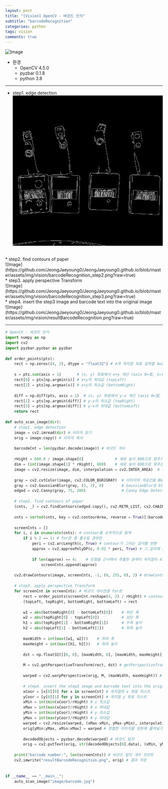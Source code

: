 ```yaml
---
layout: post
title: "[Vision] OpenCV - 바코드 인식"
subtitle: "barcodeRecognition"
categories: python
tags: vision
comments: true
---
```


![Image](https://github.com/JeongJaeyoung0/JeongJaeyoung0.github.io/blob/master/assets/img/vision/barcodeRecognition.png?raw=true)

* 환경
    * OpenCV 4.5.0
    * pyzbar 0.1.8
    * python 3.8

* * *

* step1. edge detection<br>
![Image](https://github.com/JeongJaeyoung0/JeongJaeyoung0.github.io/blob/master/assets/img/vision/barcodeRecognition_step1.png?raw=true)
<br>
* step2. find contours of paper<br>
![Image](https://github.com/JeongJaeyoung0/JeongJaeyoung0.github.io/blob/master/assets/img/vision/barcodeRecognition_step2.png?raw=true)
<br>
* step3. apply perspective Transform<br>
![Image](https://github.com/JeongJaeyoung0/JeongJaeyoung0.github.io/blob/master/assets/img/vision/barcodeRecognition_step3.png?raw=true)
<br>
* step4. insert the step3 image and barcode text into the original image<br>
![Image](https://github.com/JeongJaeyoung0/JeongJaeyoung0.github.io/blob/master/assets/img/vision/resultBarcodeRecognition.png?raw=true)

* * *

```python
# OpenCV - 바코드 인식
import numpy as np
import cv2
import pyzbar.pyzbar as pyzbar

def order_points(pts):
    rect = np.zeros((4, 2), dtype = "float32") # 4개 꼭지점 좌표 입력할 4x2 행렬 생성

    s = pts.sum(axis = 1)       # (x, y) 좌표에서 x+y 계산 (axis 0=열, 1=행)
    rect[0] = pts[np.argmin(s)] # x+y의 최대값 (topLeft)
    rect[2] = pts[np.argmax(s)] # x+y의 최소값 (bottomRight)

    diff = np.diff(pts, axis = 1)  # (x, y) 좌표에서 y-x 계산 (axis 0=열, 1=행)
    rect[1] = pts[np.argmin(diff)] # y-x의 최소값 (topRight)
    rect[3] = pts[np.argmax(diff)] # y-x의 최대값 (bottomLeft)
    return rect

def auto_scan_image(dir):
    # step1. edge detection
    image = cv2.imread(dir) # 이미지 읽기
    orig = image.copy() # 이미지 복사
    
    barcodeCnt = len(pyzbar.decode(image)) # 바코드 개수

    rHight = 800.0 / image.shape[0]              # 세로 높이 800으로 맞추기 위해
    dim = (int(image.shape[1] * rHight), 800)    # 세로 높이 800으로 맞추는 비율만큼 가로 길이에 곱함
    image = cv2.resize(image, dim, interpolation = cv2.INTER_AREA)  # 이미지 resize
    
    gray = cv2.cvtColor(image, cv2.COLOR_BGR2GRAY)  # 이미지의 색공간을 BGR에서 GRAY로 변화
    gray = cv2.GaussianBlur(gray, (3, 3), 0)        # GaussianBlur로 blur 효과 부여(윤곽 검출을 위함)
    edged = cv2.Canny(gray, 75, 200)                # Canny Edge Detection을 통해 edge 검출

    # step2. find contours of paper
    (cnts, _) = cv2.findContours(edged.copy(), cv2.RETR_LIST, cv2.CHAIN_APPROX_SIMPLE) # findContours를 통해 contours들을 반환받음

    cnts = sorted(cnts, key = cv2.contourArea, reverse = True)[:barcodeCnt*2] # 반환 받은 contour를 윤곽이 그린 면적(cv2.contourArea)이 큰 순서대로 정렬해서 barcodeCnt개수 * 2개 받아옴
    
    screenCnts = []
    for i, c in enumerate(cnts): # contour를 순차적으로 탐색
        if i % 2 == 1: # for문 중 홀수일 경우만
            peri = cv2.arcLength(c, True) # contour가 그리는 길이를 반환
            approx = cv2.approxPolyDP(c, 0.02 * peri, True) # 그 길이에 2% 정도 오차를 해서 approxPolyDP를 통해 도형을 근사해서 구함

            if len(approx) == 4:    # 도형을 근사해서 추출한 윤곽이 꼭지점이 4개라면 그것이 명함의 윤곽으로 지정
                screenCnts.append(approx)

    cv2.drawContours(image, screenCnts, -1, (0, 255, 0), 2) # drawContours를 통해 contours를 그림

    # step3. apply perspective Transform
    for screenCnt in screenCnts: # 바코드 개수만큼 for문
        rect = order_points(screenCnt.reshape(4, 2) / rHight) # contours에서 4개의 꼭지점을 4x2의 배열로 재정렬하여 rHight로 나눔 (원본 이미지로 변환하기 위해)
        (topLeft, topRight, bottomRight, bottomLeft) = rect

        w1 = abs(bottomRight[0] - bottomLeft[0])    # 하단 폭
        w2 = abs(topRight[0] - topLeft[0])          # 상단 폭
        h1 = abs(topRight[1] - bottomRight[1])      # 우측 높이
        h2 = abs(topLeft[1] - bottomLeft[1])        # 좌측 높이

        maxWidth = int(max([w1, w2]))    # 최대 폭
        maxHeight = int(max([h1, h2]))   # 최대 높이

        dst = np.float32([[0, 0], [maxWidth, 0], [maxWidth, maxHeight], [0, maxHeight]]) # 변환될 크기만큼 행렬 생성

        M = cv2.getPerspectiveTransform(rect, dst) # getPerspectiveTransform()함수를 통해서 나머지 픽셀을 옮기는 매트릭스 M에 반환
        
        warped = cv2.warpPerspective(orig, M, (maxWidth, maxHeight)) # M을 warpPerspective()에 넣음으로써 최종적으로 반듯한 사각형으로 변환된 이미지를 받음
        
        # step4. insert the step3 image and barcode text into the original image
        xCoor = [x[0][0] for x in screenCnt] # 꼭지점의 x 좌표 리스트
        yCoor = [y[0][1] for y in screenCnt] # 꼭지점 y 좌표 리스트
        xMin = int(min(xCoor)/rHight) # x 최소값
        xMax = int(max(xCoor)/rHight) # x 최대값
        yMin = int(min(yCoor)/rHight) # y 최소값
        yMax = int(max(yCoor)/rHight) # y 최대값
        warped = cv2.resize(warped, (xMax-xMin, yMax-yMin), interpolation = cv2.INTER_AREA)  # 이미지 resize
        orig[yMin:yMax, xMin:xMax] = warped # 정렬한 이미지를 원본에 붙여넣기 (각 위치별 x, y의 최소값 기준)

        decodedObjects = pyzbar.decode(warped) # 바코드 탐지
        orig = cv2.putText(orig, str(decodedObjects[0].data), (xMin, yMax+50), cv2.FONT_HERSHEY_COMPLEX, 2, (0, 255, 255), 3) # 디코드 글자 삽입

    print("barcode number:", len(screenCnts)) # 바코드 탐지 개수 프린트
    cv2.imwrite("resultBarcodeRecognition.png", orig) # 결과 저장


if __name__ == "__main__":
    auto_scan_image("image/barcode.jpg")
```
